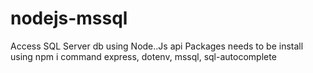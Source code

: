 # nodejs-mssql
Access SQL Server db using Node..Js api
Packages needs to be install using npm i command
express, dotenv, mssql, sql-autocomplete
